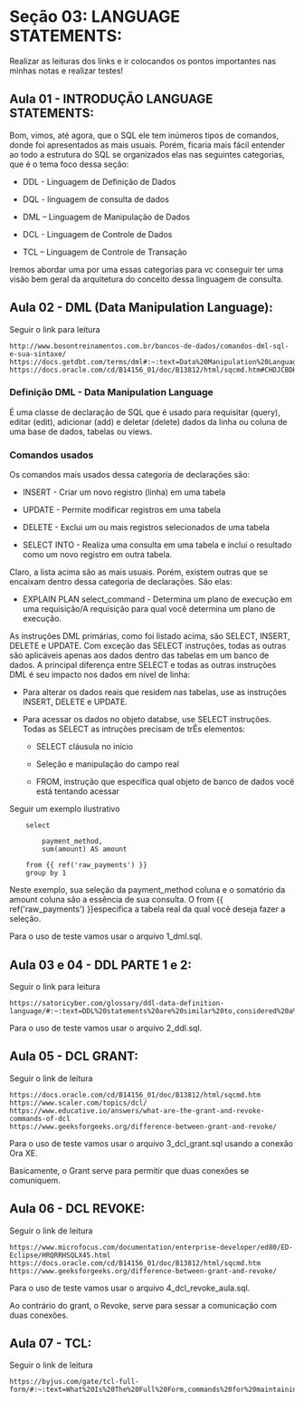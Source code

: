 # Seção 03: LANGUAGE STATEMENTS:
Realizar as leituras dos links e ir colocandos os pontos importantes nas minhas notas e realizar testes!

## Aula 01 - INTRODUÇÃO LANGUAGE STATEMENTS:
Bom, vimos, até agora, que o SQL ele tem inúmeros tipos de comandos, donde foi apresentados as mais usuais. Porém, ficaria mais fácil entender ao todo a estrutura do SQL se organizados elas nas seguintes categorias, que é o tema foco dessa seção:

- DDL - Linguagem de Definição de Dados

- DQL - linguagem de consulta de dados

- DML – Linguagem de Manipulação de Dados

- DCL - Linguagem de Controle de Dados

- TCL – Linguagem de Controle de Transação

Iremos abordar uma por uma essas categorias para vc conseguir ter uma visão bem geral da arquitetura do conceito dessa linguagem de consulta.

## Aula 02 - DML (Data Manipulation Language):
Seguir o link para leitura

    http://www.bosontreinamentos.com.br/bancos-de-dados/comandos-dml-sql-e-sua-sintaxe/
    https://docs.getdbt.com/terms/dml#:~:text=Data%20Manipulation%20Language%20(DML)%20is,level%20data%20from%20database%20tables
    https://docs.oracle.com/cd/B14156_01/doc/B13812/html/sqcmd.htm#CHDJCBDH

### Definição DML - Data Manipulation Language
É uma classe de declaração de SQL que é usado para requisitar (query), editar (edit),  adicionar (add) e deletar (delete) dados da linha ou coluna de uma base de dados, tabelas ou views.

### Comandos usados
Os comandos mais usados dessa categoria de declarações são:

- INSERT - Criar um novo registro (linha) em uma tabela

- UPDATE - Permite modificar registros em uma tabela

- DELETE - Exclui um ou mais registros selecionados de uma tabela

- SELECT INTO - Realiza uma consulta em uma tabela e inclui o resultado como um novo registro em outra tabela.

Claro, a lista acima são as mais usuais. Porém, existem outras que se encaixam dentro dessa categoria de declarações. São elas:

- EXPLAIN PLAN select_command - Determina um plano de execução em uma requisição/A requisição para qual você determina um plano de execução.

As instruções DML primárias, como foi listado acima, são SELECT, INSERT, DELETE e UPDATE. Com exceção das SELECT instruções, todas as outras são aplicáveis ​​apenas aos dados dentro das tabelas em um banco de dados. A principal diferença entre SELECT e todas as outras instruções DML é seu impacto nos dados em nível de linha:

- Para alterar os dados reais que residem nas tabelas, use as instruções INSERT, DELETE e UPDATE.

- Para acessar os dados no objeto databse, use SELECT instruções.
Todas as SELECT as intruções precisam de trÊs elementos:
    - SELECT cláusula no início

    - Seleção e manipulação do campo real

    - FROM, instrução que especifica qual objeto de banco de dados você está tentando acessar

Seguir um exemplo ilustrativo

        select

            payment_method,
            sum(amount) AS amount

        from {{ ref('raw_payments') }}
        group by 1

Neste exemplo, sua seleção da payment_method coluna e o somatório da amount coluna são a essência de sua consulta. O from {{ ref('raw_payments') }}especifica a tabela real da qual você deseja fazer a seleção.

Para o uso de teste vamos usar o arquivo 1_dml.sql.

## Aula 03 e 04 - DDL PARTE 1 e 2:
Seguir o link para leitura

    https://satoricyber.com/glossary/ddl-data-definition-language/#:~:text=DDL%20statements%20are%20similar%20to,considered%20a%20subset%20of%20SQL.

Para o uso de teste vamos usar o arquivo 2_ddl.sql.

## Aula 05 - DCL GRANT:
Seguir o link de leitura

    https://docs.oracle.com/cd/B14156_01/doc/B13812/html/sqcmd.htm
    https://www.scaler.com/topics/dcl/
    https://www.educative.io/answers/what-are-the-grant-and-revoke-commands-of-dcl
    https://www.geeksforgeeks.org/difference-between-grant-and-revoke/

Para o uso de teste vamos usar o arquivo 3_dcl_grant.sql usando a conexão Ora XE.

Basicamente, o Grant serve para permitir que duas conexões se comuniquem.

## Aula 06 - DCL REVOKE:
Seguir o link de leitura

    https://www.microfocus.com/documentation/enterprise-developer/ed80/ED-Eclipse/HRQRRHSQLX45.html
    https://docs.oracle.com/cd/B14156_01/doc/B13812/html/sqcmd.htm
    https://www.geeksforgeeks.org/difference-between-grant-and-revoke/

Para o uso de teste vamos usar o arquivo 4_dcl_revoke_aula.sql.

Ao contrário do grant, o Revoke, serve para sessar a comunicação com duas conexões.

## Aula 07 - TCL:
Seguir o link de leitura

    https://byjus.com/gate/tcl-full-form/#:~:text=What%20Is%20The%20Full%20Form,commands%20for%20maintaining%20its%20transactions.
